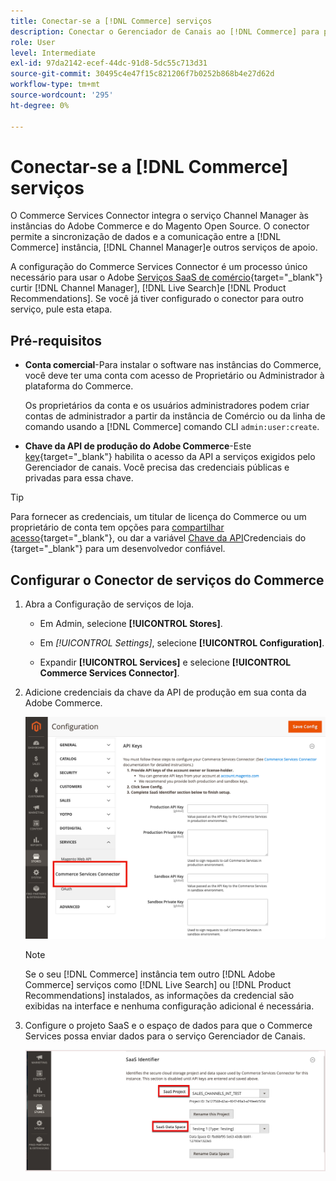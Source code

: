 ```yaml
---
title: Conectar-se a [!DNL Commerce] serviços
description: Conectar o Gerenciador de Canais ao [!DNL Commerce] para permitir a sincronização e a comunicação de dados entre a [!DNL Commerce] instância, Gerenciador de canais e outros serviços de suporte.
role: User
level: Intermediate
exl-id: 97da2142-ecef-44dc-91d8-5dc55c713d31
source-git-commit: 30495c4e47f15c821206f7b0252b868b4e27d62d
workflow-type: tm+mt
source-wordcount: '295'
ht-degree: 0%

---
```



# Conectar-se a [!DNL Commerce] serviços

O Commerce Services Connector integra o serviço Channel Manager às instâncias do Adobe Commerce e do Magento Open Source. O conector permite a sincronização de dados e a comunicação entre a [!DNL Commerce] instância, [!DNL Channel Manager]e outros serviços de apoio.

A configuração do Commerce Services Connector é um processo único necessário para usar o Adobe [Serviços SaaS de comércio](https://experienceleague.adobe.com/docs/commerce-merchant-services/user-guides/home.html){target=&quot;_blank&quot;} curtir [!DNL Channel Manager], [!DNL Live Search]e [!DNL Product Recommendations]. Se você já tiver configurado o conector para outro serviço, pule esta etapa.

## Pré-requisitos

- **Conta comercial**-Para instalar o software nas instâncias do Commerce, você deve ter uma conta com acesso de Proprietário ou Administrador à plataforma do Commerce.

   Os proprietários da conta e os usuários administradores podem criar contas de administrador a partir da instância de Comércio ou da linha de comando usando a [!DNL Commerce] comando CLI `admin:user:create`.

- **Chave da API de produção do Adobe Commerce**-Este [key](https://docs.magento.com/user-guide/system/saas.html#apikey){target=&quot;_blank&quot;} habilita o acesso da API a serviços exigidos pelo Gerenciador de canais. Você precisa das credenciais públicas e privadas para essa chave.

>[!TIP]
>
>Para fornecer as credenciais, um titular de licença do Commerce ou um proprietário de conta tem opções para [compartilhar acesso](https://docs.magento.com/user-guide/magento/magento-account-share.html){target=&quot;_blank&quot;}, ou dar a variável [Chave da API](https://docs.magento.com/user-guide/system/saas.html#apikey)Credenciais do {target=&quot;_blank&quot;} para um desenvolvedor confiável.

## Configurar o Conector de serviços do Commerce

1. Abra a Configuração de serviços de loja.

   - Em Admin, selecione **[!UICONTROL Stores]**.

   - Em *[!UICONTROL Settings]*, selecione **[!UICONTROL Configuration]**.

   - Expandir **[!UICONTROL Services]** e selecione **[!UICONTROL Commerce Services Connector]**.

1. Adicione credenciais da chave da API de produção em sua conta da Adobe Commerce.

   ![[!DNL Commerce Service Connector] no [!DNL Admin] exibir](assets/commerce-services-connector-admin-service-view.png)


   >[!NOTE]
   >
   > Se o seu [!DNL Commerce] instância tem outro [!DNL Adobe Commerce] serviços como [!DNL Live Search] ou [!DNL Product Recommendations] instalados, as informações da credencial são exibidas na interface e nenhuma configuração adicional é necessária.

1. Configure o projeto SaaS e o espaço de dados para que o Commerce Services possa enviar dados para o serviço Gerenciador de Canais.

   ![[!DNL Commerce Service Connector] Configuração do Identificador SaaS no [!DNL Admin] exibir](assets/commerce-services-connector-saas-config.png)

